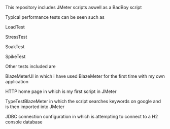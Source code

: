 This repository includes JMeter scripts aswell as a BadBoy script 

Typical performance tests can be seen such as 

LoadTest

StressTest

SoakTest

SpikeTest

Other tests included are 

BlazeMeterUI in which i have used BlazeMeter for the first time with my own application

HTTP home page in which is my first script in JMeter

TypeTestBlazeMeter in which the script searches keywords on google and is then imported into JMeter

JDBC connection configuration in which is attempting to connect to a H2 console database 


